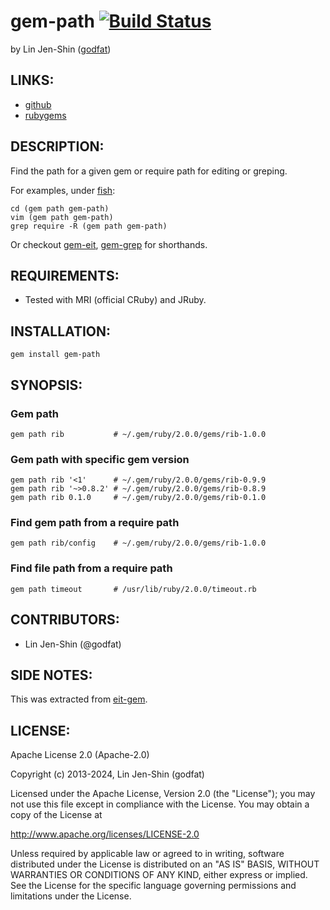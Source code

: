 # gem-path [![Build Status](https://secure.travis-ci.org/godfat/gem-path.png?branch=master)](http://travis-ci.org/godfat/gem-path)

by Lin Jen-Shin ([godfat](http://godfat.org))

## LINKS:

* [github](https://github.com/godfat/gem-path)
* [rubygems](https://rubygems.org/gems/gem-path)

## DESCRIPTION:

Find the path for a given gem or require path for editing or greping.

For examples, under [fish](http://fishshell.com/):

    cd (gem path gem-path)
    vim (gem path gem-path)
    grep require -R (gem path gem-path)

Or checkout [gem-eit][], [gem-grep][] for shorthands.

[gem-eit]: https://github.com/godfat/gem-eit
[gem-grep]: https://github.com/godfat/gem-grep

## REQUIREMENTS:

* Tested with MRI (official CRuby) and JRuby.

## INSTALLATION:

    gem install gem-path

## SYNOPSIS:

### Gem path

    gem path rib           # ~/.gem/ruby/2.0.0/gems/rib-1.0.0

### Gem path with specific gem version

    gem path rib '<1'      # ~/.gem/ruby/2.0.0/gems/rib-0.9.9
    gem path rib '~>0.8.2' # ~/.gem/ruby/2.0.0/gems/rib-0.8.9
    gem path rib 0.1.0     # ~/.gem/ruby/2.0.0/gems/rib-0.1.0

### Find gem path from a require path

    gem path rib/config    # ~/.gem/ruby/2.0.0/gems/rib-1.0.0

### Find file path from a require path

    gem path timeout       # /usr/lib/ruby/2.0.0/timeout.rb

## CONTRIBUTORS:

* Lin Jen-Shin (@godfat)

## SIDE NOTES:

This was extracted from [eit-gem][].

[eit-gem]: https://github.com/godfat/dev-tool/blob/eaafad940ee3c274cccddf831e04216969223146/bin/eit-gem

## LICENSE:

Apache License 2.0 (Apache-2.0)

Copyright (c) 2013-2024, Lin Jen-Shin (godfat)

Licensed under the Apache License, Version 2.0 (the "License");
you may not use this file except in compliance with the License.
You may obtain a copy of the License at

<http://www.apache.org/licenses/LICENSE-2.0>

Unless required by applicable law or agreed to in writing, software
distributed under the License is distributed on an "AS IS" BASIS,
WITHOUT WARRANTIES OR CONDITIONS OF ANY KIND, either express or implied.
See the License for the specific language governing permissions and
limitations under the License.
